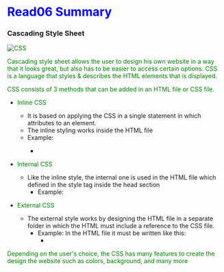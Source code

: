 # Read06 Summary

### Cascading Style Sheet
![CSS](https://upload.wikimedia.org/wikipedia/commons/thumb/d/d5/CSS3_logo_and_wordmark.svg/1200px-CSS3_logo_and_wordmark.svg.png)

Cascading style sheet allows the user to design his own website in a way that it looks great, but also has to be easier to access certain options. CSS is a language that styles & describes the HTML elements that is displayed.

CSS consists of 3 methods that can be added in an HTML file or CSS file.
* Inline CSS
   * It is based on applying the CSS in a single statement in which attributes to an element.
   * The inline styling works inside the HTML file
   * Example:
      * <p style="color:red;" font-size:30px>

* Internal CSS
   * Like the inline style, the internal one is used in the HTML file which defined in the style tag inside the head section
      * Example:<head><style>
      h1{color: blue;}
      p{color: green;}</style></head>
* External CSS
   * The external style works by designing the HTML file in a separate folder in which the HTML must include a reference to the CSS file.
     * Example: In the HTML file it must be written like this:
         * <link rel="stylesheet" href="text.css">

Depending on the user's choice, the CSS has many features to create the design the website such as colors, background, and many more